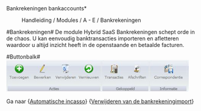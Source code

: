 <properties>
	<page>
		<title>Bankrekeningen</title>
		<description>Bankrekeningen</description>
		<context>bankaccounts*</context>
	</page>
	<menu>
		<position>Handleiding / Modules / A - E / Bankrekeningen </position> 
		<title>Introductie</title>
	</menu>
</properties>

#Bankrekeningen#
De module Hybrid SaaS Bankrekeningen schept orde in de chaos. U kan eenvoudig banktransacties importeren en afletteren waardoor u altijd inzicht heeft in de openstaande en betaalde facturen.


#Buttonbalk#
![](images/bankrekening-buttonbalk.JPG)

Ga naar {[Automatische incasso](http://hybridsaas.support/pages/handleiding/modules/A-E/bankrekeningen/automatische-incasso)} 
{[Verwijderen van de bankrekeningimport](http://hybridsaas.support/pages/handleiding/modules/A-E/bankrekeningen/bankrekening-import-verwijderen)}